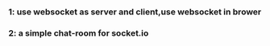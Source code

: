 ### 1: use websocket as server and client,use websocket in brower
### 2: a simple chat-room for socket.io

